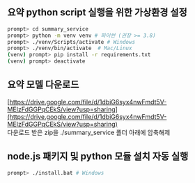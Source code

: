 ## 요약 python script 실행을 위한 가상환경 설정
```sh
prompt> cd summary_service
prompt> python -m venv venv # 파이썬 (권장 >= 3.8)
prompt> ./venv/Scripts/activate # Windows
prompt> ./venv/bin/activate  # Mac/Linux
(venv) prompt> pip install -r requirements.txt
(venv) prompt> deactivate
```

## 요약 모델 다운로드
[https://drive.google.com/file/d/1dbiG6syx4nwFmdt5V-MEIzFdGGPqCEkS/view?usp=sharing](https://drive.google.com/file/d/1dbiG6syx4nwFmdt5V-MEIzFdGGPqCEkS/view?usp=sharing)
<br>다운로드 받은 zip을 ./summary_service 폴더 아래에 압축해제

## node.js 패키지 및 python 모듈 설치 자동 실행
```sh
prompt> ./install.bat # Windows
```